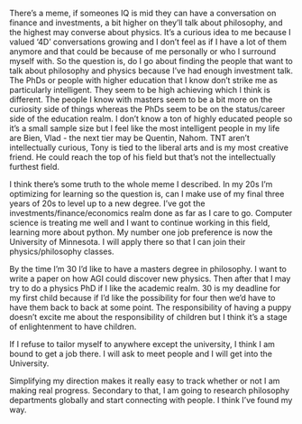 There’s a meme, if someones IQ is mid they can have a conversation on finance and investments, a bit higher on they’ll talk about philosophy, and the highest may converse about physics. It’s a curious idea to me because I valued ‘4D’ conversations growing and I don’t feel as if I have a lot of them anymore and that could be because of me personally or who I surround myself with. So the question is, do I go about finding the people that want to talk about philosophy and physics because I’ve had enough investment talk. The PhDs or people with higher education that I know don’t strike me as particularly intelligent. They seem to be high achieving which I think is different. The people I know with masters seem to be a bit more on the curiosity side of things whereas the PhDs seem to be on the status/career side of the education realm. I don’t know a ton of highly educated people so it’s a small sample size but I feel like the most intelligent people in my life are Bien, Vlad - the next tier may be Quentin, Nahom. TNT aren’t intellectually curious, Tony is tied to the liberal arts and is my most creative friend. He could reach the top of his field but that’s not the intellectually furthest field. 

I think there’s some truth to the whole meme I described. In my 20s I’m optimizing for learning so the question is, can I make use of my final three years of 20s to level up to a new degree. I’ve got the investments/finance/economics realm done as far as I care to go. Computer science is treating me well and I want to continue working in this field, learning more about python. My number one job preference is now the University of Minnesota. I will apply there so that I can join their physics/philosophy classes.

By the time I’m 30 I’d like to have a masters degree in philosophy. I want to write a paper on how AGI could discover new physics. Then after that I may try to do a physics PhD if I like the academic realm.  30 is my deadline for my first child because if I’d like the possibility for four then we’d have to have them back to back at some point. The responsibility of having a puppy doesn’t excite me about the responsibility of children but I think it’s a stage of enlightenment to have children. 

If I refuse to tailor myself to anywhere except the university, I think I am bound to get a job there. I will ask to meet people and I will get into the University.

Simplifying my direction makes it really easy to track whether or not I am making real progress. Secondary to that, I am going to research philosophy departments globally and start connecting with people. I think I’ve found my way. 